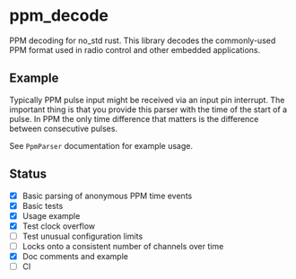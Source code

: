 # ppm_decode
PPM decoding for no_std rust. 
This library decodes the commonly-used PPM format used in radio control 
and other embedded applications. 


## Example

Typically PPM pulse input might be received via an input pin interrupt.
The important thing is that you provide this parser with the time
of the start of a pulse. In PPM the only time difference that 
matters is the difference between consecutive pulses. 

See `PpmParser` documentation for example usage. 

## Status

- [x] Basic parsing of anonymous PPM  time events
- [x] Basic tests
- [x] Usage example
- [x] Test clock overflow
- [ ] Test unusual configuration limits
- [ ] Locks onto a consistent number of channels over time
- [x] Doc comments and example
- [ ] CI
